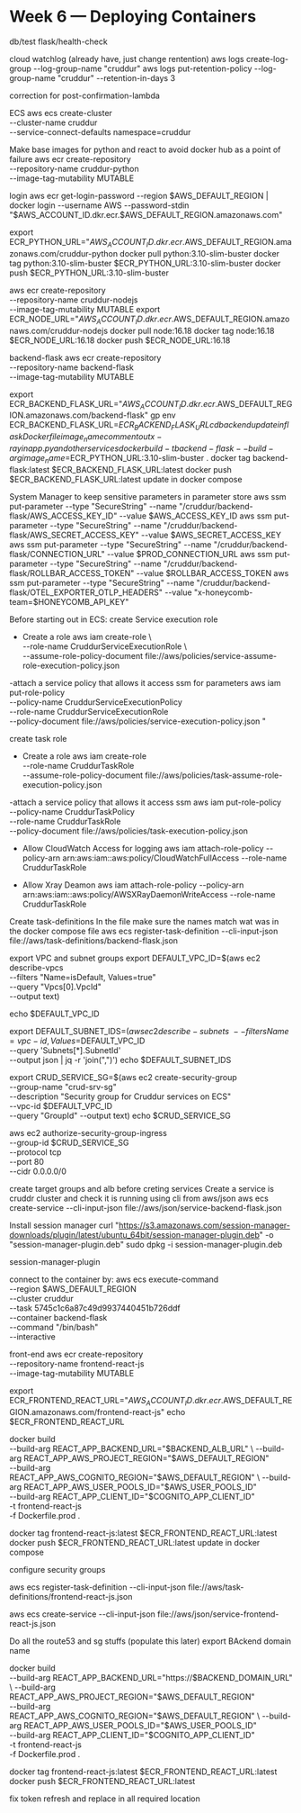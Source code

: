 # Week 6 — Deploying Containers

db/test
flask/health-check

cloud watchlog (already have, just change rentention)
aws logs create-log-group --log-group-name "cruddur"
aws logs put-retention-policy --log-group-name "cruddur" --retention-in-days 3

correction for post-confirmation-lambda

ECS
aws ecs create-cluster \
--cluster-name cruddur \
--service-connect-defaults namespace=cruddur

Make base images for python and react to avoid docker hub as a point of failure
aws ecr create-repository \
  --repository-name cruddur-python \
  --image-tag-mutability MUTABLE

login
aws ecr get-login-password --region $AWS_DEFAULT_REGION | docker login --username AWS --password-stdin "$AWS_ACCOUNT_ID.dkr.ecr.$AWS_DEFAULT_REGION.amazonaws.com"

export ECR_PYTHON_URL="$AWS_ACCOUNT_ID.dkr.ecr.$AWS_DEFAULT_REGION.amazonaws.com/cruddur-python
docker pull python:3.10-slim-buster
docker tag python:3.10-slim-buster $ECR_PYTHON_URL:3.10-slim-buster
docker push $ECR_PYTHON_URL:3.10-slim-buster


aws ecr create-repository \
  --repository-name cruddur-nodejs \
  --image-tag-mutability MUTABLE
export ECR_NODE_URL="$AWS_ACCOUNT_ID.dkr.ecr.$AWS_DEFAULT_REGION.amazonaws.com/cruddur-nodejs
docker pull node:16.18
docker tag node:16.18 $ECR_NODE_URL:16.18
docker push $ECR_NODE_URL:16.18


backend-flask
aws ecr create-repository \
  --repository-name backend-flask \
  --image-tag-mutability MUTABLE

export ECR_BACKEND_FLASK_URL="$AWS_ACCOUNT_ID.dkr.ecr.$AWS_DEFAULT_REGION.amazonaws.com/backend-flask"
gp env ECR_BACKEND_FLASK_URL=$ECR_BACKEND_FLASK_URL
cd  backend
update in flask Dockerfile image_name
comment out x-ray in app.py and other services
docker build -t backend-flask --build-arg image_name=$ECR_PYTHON_URL:3.10-slim-buster .
docker tag backend-flask:latest $ECR_BACKEND_FLASK_URL:latest
docker push $ECR_BACKEND_FLASK_URL:latest
update in docker compose

System Manager to keep sensitive parameters in parameter store
aws ssm put-parameter --type "SecureString" --name "/cruddur/backend-flask/AWS_ACCESS_KEY_ID" --value $AWS_ACCESS_KEY_ID
aws ssm put-parameter --type "SecureString" --name "/cruddur/backend-flask/AWS_SECRET_ACCESS_KEY" --value $AWS_SECRET_ACCESS_KEY
aws ssm put-parameter --type "SecureString" --name "/cruddur/backend-flask/CONNECTION_URL" --value $PROD_CONNECTION_URL
aws ssm put-parameter --type "SecureString" --name "/cruddur/backend-flask/ROLLBAR_ACCESS_TOKEN" --value $ROLLBAR_ACCESS_TOKEN
aws ssm put-parameter --type "SecureString" --name "/cruddur/backend-flask/OTEL_EXPORTER_OTLP_HEADERS" --value "x-honeycomb-team=$HONEYCOMB_API_KEY"



Before starting out in ECS: 
create Service execution role
- Create a role 
aws iam create-role \    
--role-name CruddurServiceExecutionRole  \   
--assume-role-policy-document file://aws/policies/service-assume-role-execution-policy.json

-attach a service policy that allows it access ssm for parameters
aws iam put-role-policy \
  --policy-name CruddurServiceExecutionPolicy \
  --role-name CruddurServiceExecutionRole \
  --policy-document file://aws/policies/service-execution-policy.json
"


create task role 
- Create a role 
aws iam create-role \
--role-name CruddurTaskRole \
--assume-role-policy-document file://aws/policies/task-assume-role-execution-policy.json

-attach a service policy that allows it access ssm
aws iam put-role-policy \
  --policy-name CruddurTaskPolicy \
  --role-name CruddurTaskRole \
  --policy-document file://aws/policies/task-execution-policy.json


- Allow CloudWatch Access for logging
aws iam attach-role-policy --policy-arn arn:aws:iam::aws:policy/CloudWatchFullAccess --role-name CruddurTaskRole

- Allow Xray Deamon
aws iam attach-role-policy --policy-arn arn:aws:iam::aws:policy/AWSXRayDaemonWriteAccess --role-name CruddurTaskRole


Create task-definitions
In the file make sure the names match wat was in the docker compose file 
aws ecs register-task-definition --cli-input-json file://aws/task-definitions/backend-flask.json

export VPC and subnet groups
export DEFAULT_VPC_ID=$(aws ec2 describe-vpcs \
--filters "Name=isDefault, Values=true" \
--query "Vpcs[0].VpcId" \
--output text)

echo $DEFAULT_VPC_ID

export DEFAULT_SUBNET_IDS=$(aws ec2 describe-subnets  \
 --filters Name=vpc-id,Values=$DEFAULT_VPC_ID \
 --query 'Subnets[*].SubnetId' \
 --output json | jq -r 'join(",")')
echo $DEFAULT_SUBNET_IDS

export CRUD_SERVICE_SG=$(aws ec2 create-security-group \
  --group-name "crud-srv-sg" \
  --description "Security group for Cruddur services on ECS" \
  --vpc-id $DEFAULT_VPC_ID \
  --query "GroupId" --output text)
echo $CRUD_SERVICE_SG



aws ec2 authorize-security-group-ingress \
  --group-id $CRUD_SERVICE_SG \
  --protocol tcp \
  --port 80 \
  --cidr 0.0.0.0/0


create target groups and alb before creting services
Create a service is cruddr cluster and check it is running using cli from aws/json
aws ecs create-service --cli-input-json file://aws/json/service-backend-flask.json


Install session manager
curl "https://s3.amazonaws.com/session-manager-downloads/plugin/latest/ubuntu_64bit/session-manager-plugin.deb" -o "session-manager-plugin.deb"
sudo dpkg -i session-manager-plugin.deb

session-manager-plugin

connect to the container by:
aws ecs execute-command  \
--region $AWS_DEFAULT_REGION \
--cluster cruddur \
--task 5745c1c6a87c49d9937440451b726ddf \
--container backend-flask \
--command "/bin/bash" \
--interactive



front-end
aws ecr create-repository \
  --repository-name frontend-react-js \
  --image-tag-mutability MUTABLE

export ECR_FRONTEND_REACT_URL="$AWS_ACCOUNT_ID.dkr.ecr.$AWS_DEFAULT_REGION.amazonaws.com/frontend-react-js"
echo $ECR_FRONTEND_REACT_URL

docker build \
--build-arg REACT_APP_BACKEND_URL="$BACKEND_ALB_URL" \
--build-arg REACT_APP_AWS_PROJECT_REGION="$AWS_DEFAULT_REGION" \
--build-arg REACT_APP_AWS_COGNITO_REGION="$AWS_DEFAULT_REGION" \
--build-arg REACT_APP_AWS_USER_POOLS_ID="$AWS_USER_POOLS_ID" \
--build-arg REACT_APP_CLIENT_ID="$COGNITO_APP_CLIENT_ID" \
-t frontend-react-js \
-f Dockerfile.prod .

docker tag frontend-react-js:latest $ECR_FRONTEND_REACT_URL:latest
docker push $ECR_FRONTEND_REACT_URL:latest
update in docker compose

configure security groups

aws ecs register-task-definition --cli-input-json file://aws/task-definitions/frontend-react-js.json

aws ecs create-service --cli-input-json file://aws/json/service-frontend-react-js.json


Do all the route53 and sg stuffs (populate this later)
export BAckend domain name

docker build \
--build-arg REACT_APP_BACKEND_URL="https://$BACKEND_DOMAIN_URL" \
--build-arg REACT_APP_AWS_PROJECT_REGION="$AWS_DEFAULT_REGION" \
--build-arg REACT_APP_AWS_COGNITO_REGION="$AWS_DEFAULT_REGION" \
--build-arg REACT_APP_AWS_USER_POOLS_ID="$AWS_USER_POOLS_ID" \
--build-arg REACT_APP_CLIENT_ID="$COGNITO_APP_CLIENT_ID" \
-t frontend-react-js \
-f Dockerfile.prod .

docker tag frontend-react-js:latest $ECR_FRONTEND_REACT_URL:latest
docker push $ECR_FRONTEND_REACT_URL:latest



fix token refresh and replace in all required location